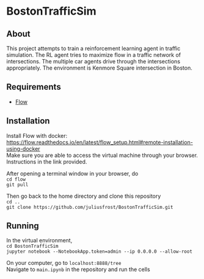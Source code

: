# BostonTrafficSim

## About
This project attempts to train a reinforcement learning agent in traffic simulation. The RL agent tries to maximize flow in a traffic network of intersections. The multiple car agents drive through the intersections appropriately. The environment is Kenmore Square intersection in Boston.

## Requirements
- [Flow](https://github.com/flow-project/flow)

## Installation
Install Flow with docker:
https://flow.readthedocs.io/en/latest/flow_setup.html#remote-installation-using-docker  
Make sure you are able to access the virtual machine through your browser. Instructions in the link provided.

After opening a terminal window in your browser, do  
`cd flow`  
`git pull`  

Then go back to the home directory and clone this repository  
`cd ..`  
`git clone https://github.com/juliusfrost/BostonTrafficSim.git`

## Running

In the virtual environment,  
`cd BostonTrafficSim`  
`jupyter notebook --NotebookApp.token=admin --ip 0.0.0.0 --allow-root`

On your computer, go to `localhost:8888/tree`  
Navigate to `main.ipynb` in the repository and run the cells 



